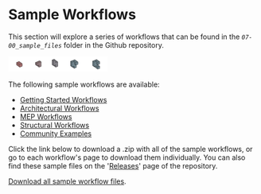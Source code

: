 # Sample Workflows

This section will explore a series of workflows that can be found in the _`07-00_sample_files`_ folder in the Github repository.

<img src="../assets/sample/sample.png" style="width:200px;"/>

The following sample workflows are available:

* [Getting Started Workflows](04-01_getting-started-workflows/README.md) 
* [Architectural Workflows](04-02_architectural-workflows/README.md)
* [MEP Workflows](04-03_mep-workflows/README.md) 
* [Structural Workflows](04-04_structural-workflows/README.md)
* [Community Examples](04-05_community-examples/README.md)

Click the link below to download a .zip with all of the sample workflows, or go to each workflow's page to download them individually. You can also find these sample files on the '[Releases](https://github.com/DynamoDS/RefineryPrimer/releases)' page of the repository.

[Download all sample workflow files](https://github.com/DynamoDS/RefineryPrimer/releases/download/samples-v1/04-all-sample-workflows.zip).